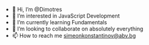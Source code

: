 - 👋 Hi, I’m @Dimotres
- 👀 I’m interested in JavaScript Development
- 🌱 I’m currently learning Fundamentals
- 💞️ I’m looking to collaborate on absolutely everything
- 📫 How to reach me simeonkonstantinov@abv.bg

<!---
Dimotres/Dimotres is a ✨ special ✨ repository because its `README.md` (this file) appears on your GitHub profile.
You can click the Preview link to take a look at your changes.
--->
